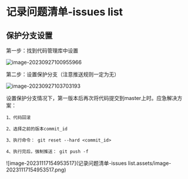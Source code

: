 # 记录问题清单-issues list

## 保护分支设置

第一步：找到代码管理库中设置

![image-20230927100955966](C:\Users\Administrator\AppData\Roaming\Typora\typora-user-images\image-20230927100955966.png)

第二步：设置保护分支（注意推送规则一定为无）

![image-20230927103703193](C:\Users\Administrator\AppData\Roaming\Typora\typora-user-images\image-20230927103703193.png)



设置保护分支情况下，第一版本后再次将代码提交到master上时。应急解决方案：

```shell
1、代码回滚

2、选择之前的版本commit_id

3、执行命令： git reset --hard <commit_id>

4、执行完后，强制推送： git push -f
```

![image-20231117154953517](记录问题清单-issues list.assets/image-20231117154953517.png)
